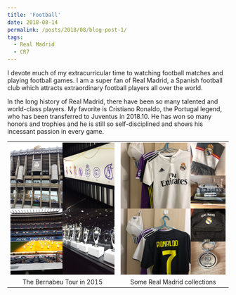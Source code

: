 ```yaml
---
title: 'Football'
date: 2018-08-14
permalink: /posts/2018/08/blog-post-1/
tags:
  - Real Madrid
  - CR7
---
```


I devote much of my extracurricular time to watching football matches and playing football games. I am a super fan of Real Madrid, a Spanish football club which attracts extraordinary football players all over the world. 

In the long history of Real Madrid, there have been so many talented and world-class players. My favorite is Cristiano Ronaldo, the Portugal legend, who has been transferred to Juventus in 2018.10. He has won so many honors and trophies and he is still so self-disciplined and shows his incessant passion in every game.

<table width="100%" border="0" cellspacing="0" cellpadding="0">
  <tr>
    <td align="center"><img src="images/rm1.png"  height="300" /> </td>
    <td align="center"><img src="images/rm2.png" width="300" height="300" /></td>
  </tr>
  <tr>
    <td align="center">The Bernabeu Tour in 2015</td>
    <td align="center">Some Real Madrid collections </td>
  </tr>
</table>


